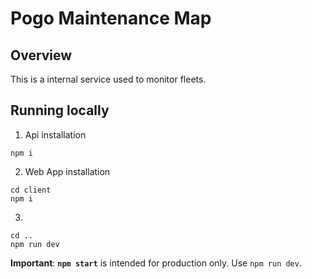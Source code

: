 # Pogo Maintenance Map

## Overview

This is a internal service used to monitor fleets. 

## Running locally
1. Api installation
```
npm i
```
2. Web App installation
```
cd client
npm i
```
3.
```
cd ..
npm run dev
```

**Important**: **`npm start`** is intended for production only. Use `npm run dev`.